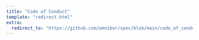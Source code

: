 ```yaml
---
title: "Code of Conduct"
template: "redirect.html"
extra:
  redirect_to: "https://github.com/omnibor/spec/blob/main/code_of_conduct.md"
---
```


&nbsp;
